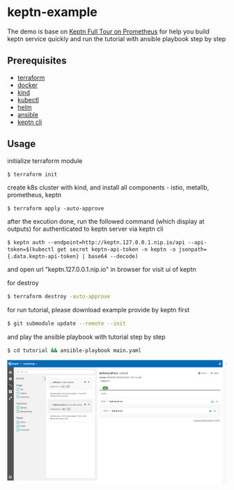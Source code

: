 # keptn-example

The demo is base on [Keptn Full Tour on Prometheus](https://tutorials.keptn.sh/tutorials/keptn-full-tour-prometheus-09) for help you build keptn service quickly and run the tutorial with ansible playbook step by step

## Prerequisites

- [terraform](https://www.terraform.io/downloads.html)
- [docker](https://www.docker.com/products/docker-desktop)
- [kind](https://kind.sigs.k8s.io/docs/user/quick-start#installation)
- [kubectl](https://kubernetes.io/docs/tasks/tools/install-kubectl/)
- [helm](https://helm.sh/docs/intro/install/)
- [ansible](https://docs.ansible.com/ansible/latest/installation_guide/intro_installation.html)
- [keptn cli](https://keptn.sh/docs/0.6.0/installation/setup-keptn/#install-keptn-cli)

## Usage

initialize terraform module

```bash
$ terraform init
```

create k8s cluster with kind, and install all components - istio, metallb, prometheus, keptn

```
$ terraform apply -auto-approve
```

after the excution done, run the followed command (which display at outputs) for authenticated to keptn server via keptn cli

```
$ keptn auth --endpoint=http://keptn.127.0.0.1.nip.io/api --api-token=$(kubectl get secret keptn-api-token -n keptn -o jsonpath={.data.keptn-api-token} | base64 --decode)
```

and open url "keptn.127.0.0.1.nip.io" in browser for visit ui of keptn

for destroy

```bash
$ terraform destroy -auto-approve
```

for run tutorial, please download example provide by keptn first

```bash
$ git submodule update --remote --init
```

and play the ansible playbook with tutorial step by step

```bash
$ cd tutorial && ansible-playbook main.yaml
```

![keptn](https://github.com/GrassShrimp/keptn-example/blob/master/keptn.png)